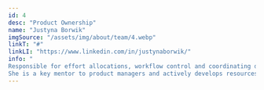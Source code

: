 ```yaml
---
id: 4
desc: "Product Ownership"
name: "Justyna Borwik"
imgSource: "/assets/img/about/team/4.webp"
linkT: "#"
linkLI: "https://www.linkedin.com/in/justynaborwik/"
info: "
Responsible for effort allocations, workflow control and coordinating discrete business lines, Justyna uses advanced actuarial tools and project management expertiese to price new ventures and allocate comesmurate resources to them. \n\ \n\
She is a key mentor to product managers and actively develops resources and engineering relationships throughout Central Europe."
---
```

